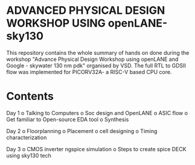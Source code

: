 # ADVANCED PHYSICAL DESIGN WORKSHOP USING openLANE-sky130
This repository contains the whole summary of hands on done during the workshop "Advance Physical Design Workshop using openLANE and Google - skywater 130 nm pdk" organised by VSD. The full RTL to GDSII flow was implemented for PICORV32A- a RISC-V based CPU core.

# Contents

Day 1
  o Talking to Computers
  o Soc design and OpenLANE
  o ASIC flow
  o Get familiar to Open-source EDA tool
  o Synthesis 

Day 2
  o Floorplanning
  o Placement
  o cell designing
  o Timing characterization

Day 3
  o CMOS inverter ngspice simulation
  o Steps to create spice DECK using sky130 tech
